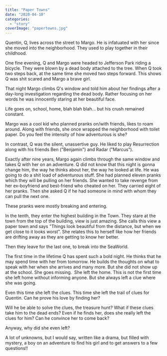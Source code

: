 ```yaml
---
title: "Paper Towns"
date: "2020-04-10"
categories: 
  - "story"
coverImage: "papertowns.jpg"
---
```


Quentin, Q, lives across the street to Margo. He is infatuated with her since she moved into the neighborhood. They used to play together in their childhood.

One fine evening, Q and Margo were headed to Jefferson Park riding a bicycle. They were blown by a dead body attached to the tree. When Q took two steps back, at the same time she moved two steps forward. This shows Q was shit scared and Margo a brave girl.

That night Margo climbs Q's window and told him about her findings after a day-long investigation regarding the dead body. Rather focusing on her words he was innocently staring at her beautiful face.

Life goes on, school, home, blah blah blah... but his crush remained constant.

Margo was a cool kid who planned pranks on/with friends, likes to roam around. Along with friends, she once wrapped the neighborhood with toilet paper. Do you feel the intensity of how adventurous is she?

In contrast, Q was the silent, unassertive guy. He liked to play Resurrection along with his friends Ben ("Benjamin") and Radar ("Marcus").

Exactly after nine years, Margo again climbs through the same window and takes Q with her on an adventure. Q did not know that this night is gonna change him, the way he thinks about her, the way he looked at life. He was going to do a shit load of adventurous stuff. She had planned eleven pranks which they will be pulling on her friends. She wanted to take revenge from her ex-boyfriend and best-friend who cheated on her. They carried eight of her pranks. Then she asked Q if he had someone in mind with whom they can pull the next one.

These pranks were mostly breaking and entering.

In the tenth, they enter the highest building in the Town. They stare at the town from the top of the building, view is just amazing. She calls this view a paper town and says "Things look beautiful from the distance, but when we get close to it looks worst". She relates this to herself like how her friends are drifting away as they are getting to know her better.

Then they leave for the last one, to break into the SeaWorld.

The first time in the lifetime Q has spent such a bold night. He thinks that he may spend time with her from tomorrow. He builds the thoughts on what to speak with her when she arrives and many more. But she did not show up at the school. She goes missing.  She left the home. This is not the first time she left home without informing anyone. But she always left a clue where she was going.

Even this time she left the clues. This time she left the trail of clues for Quentin. Can he prove his love by finding her?

Will he be able to solve the clues, the treasure hunt? What if these clues take him to the dead ends? Even if he finds her, does she really left the clues for him? Can he convince her to come back?

Anyway, why did she even left?

A lot of unknowns, but I would say, written like a drama, but filled with mystery, a boy on an adventure to find his girl and to get answers to a few questions!!
